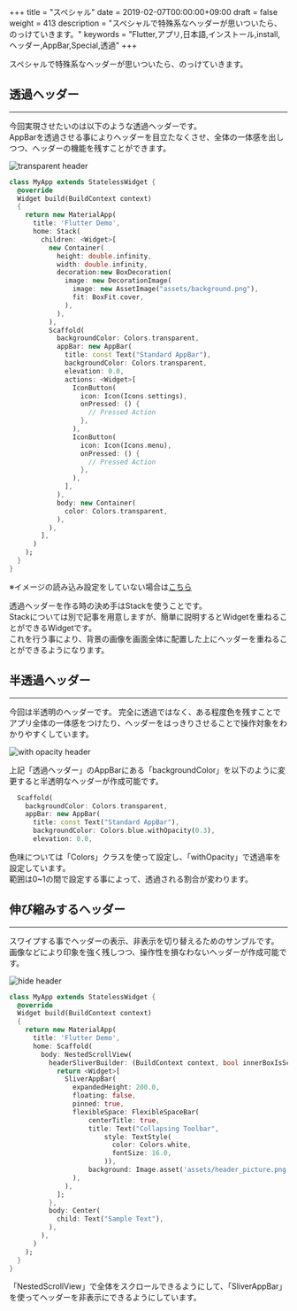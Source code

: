 +++
title = "スペシャル"
date = 2019-02-07T00:00:00+09:00
draft = false
weight = 413
description = "スペシャルで特殊系なヘッダーが思いついたら、のっけていきます。"
keywords = "Flutter,アプリ,日本語,インストール,install,ヘッダー,AppBar,Special,透過"
+++

スペシャルで特殊系なヘッダーが思いついたら、のっけていきます。


<span id="transparent"></span>
## 透過ヘッダー

---

今回実現させたいのは以下のような透過ヘッダーです。  
AppBarを透過させる事によりヘッダーを目立たなくさせ、全体の一体感を出しつつ、ヘッダーの機能を残すことができます。  

<img src="http://flutter.ctrnost.com/images/layout/header/special/transparent.png" style="min-width:300px" alt="transparent header" />

```dart
class MyApp extends StatelessWidget {
  @override
  Widget build(BuildContext context)
  {
    return new MaterialApp(
      title: 'Flutter Demo',
      home: Stack(
        children: <Widget>[
          new Container(
            height: double.infinity,
            width: double.infinity,
            decoration:new BoxDecoration(
              image: new DecorationImage(
                image: new AssetImage("assets/background.png"),
                fit: BoxFit.cover,
              ),
            ),
          ),
          Scaffold(
            backgroundColor: Colors.transparent,
            appBar: new AppBar(
              title: const Text("Standard AppBar"),
              backgroundColor: Colors.transparent,
              elevation: 0.0,
              actions: <Widget>[
                IconButton(
                  icon: Icon(Icons.settings),
                  onPressed: () {
                    // Pressed Action
                  },
                ),
                IconButton(
                  icon: Icon(Icons.menu),
                  onPressed: () {
                    // Pressed Action
                  },
                ),
              ],
            ),
            body: new Container(
              color: Colors.transparent,
            ),
          ),
        ],
      )
    );
  }
}
```

※イメージの読み込み設定をしていない場合は[こちら](/settings/)


透過ヘッダーを作る時の決め手はStackを使うことです。    
Stackについては別で記事を用意しますが、簡単に説明するとWidgetを重ねることができるWidgetです。  
これを行う事により、背景の画像を画面全体に配置した上にヘッダーを重ねることができるようになります。


<span id="with_opacity"></span>
## 半透過ヘッダー

---

今回は半透明のヘッダーです。
完全に透過ではなく、ある程度色を残すことでアプリ全体の一体感をつけたり、ヘッダーをはっきりさせることで操作対象をわかりやすくしています。  


<img src="http://flutter.ctrnost.com/images/layout/header/special/with_opacity.png" style="min-width:300px" alt="with opacity header" />

上記「透過ヘッダー」のAppBarにある「backgroundColor」を以下のように変更すると半透明なヘッダーが作成可能です。

```dart
  Scaffold(
    backgroundColor: Colors.transparent,
    appBar: new AppBar(
      title: const Text("Standard AppBar"),
      backgroundColor: Colors.blue.withOpacity(0.3),
      elevation: 0.0,
```

色味については「Colors」クラスを使って設定し、「withOpacity」で透過率を設定しています。  
範囲は0~1の間で設定する事によって、透過される割合が変わります。


<span id="swip_hide_header"></span>
## 伸び縮みするヘッダー

---

スワイプする事でヘッダーの表示、非表示を切り替えるためのサンプルです。    
画像などにより印象を強く残しつつ、操作性を損なわないヘッダーが作成可能です。

<img src="/images/layout/header/special/swip_hide_header.gif" style="min-width:300px;max-width:300px" alt="hide header" />


```dart
class MyApp extends StatelessWidget {
  @override
  Widget build(BuildContext context)
  {
    return new MaterialApp(
      title: 'Flutter Demo',
      home: Scaffold(
        body: NestedScrollView(
          headerSliverBuilder: (BuildContext context, bool innerBoxIsScrolled) {
            return <Widget>[
              SliverAppBar(
                expandedHeight: 200.0,
                floating: false,
                pinned: true,
                flexibleSpace: FlexibleSpaceBar(
                    centerTitle: true,
                    title: Text("Collapsing Toolbar",
                        style: TextStyle(
                          color: Colors.white,
                          fontSize: 16.0,
                        )),
                    background: Image.asset('assets/header_picture.png', fit: BoxFit.cover)
                ),
              ),
            ];
          },
          body: Center(
            child: Text("Sample Text"),
          ),
        ),
      )
    );
  }
}
```

「NestedScrollView」で全体をスクロールできるようにして、「SliverAppBar」を使ってヘッダーを非表示にできるようにしています。
